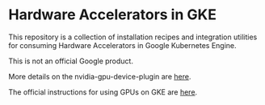 # Hardware Accelerators in GKE

This repository is a collection of installation recipes and integration utilities for consuming Hardware Accelerators in Google Kubernetes Engine.

This is not an official Google product.

More details on the nvidia-gpu-device-plugin are [here](cmd/nvidia_gpu/README.md).

The official instructions for using GPUs on GKE are
[here](https://cloud.google.com/kubernetes-engine/docs/how-to/gpus).
